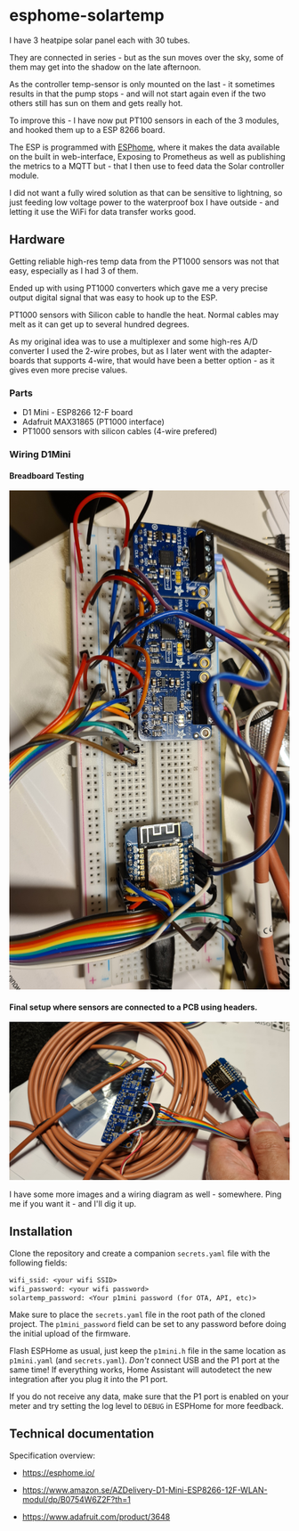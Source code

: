 # esphome-solartemp
I have 3 heatpipe solar panel each with 30 tubes.

They are connected in series - but as the sun moves over the sky, some of them may get into the shadow on the late afternoon.

As the controller temp-sensor is only mounted on the last - it sometimes results in that the pump stops - and will not start again even if the two others still has sun on them and gets really hot.

To improve this - I have now put PT100 sensors in each of the 3 modules, and hooked them up to a ESP 8266 board.

The ESP is programmed with [ESPhome](https://esphome.io/), where it makes the data available on the built in web-interface, Exposing to Prometheus as well as publishing the metrics to a MQTT but - that I then use to feed data the Solar controller module.

I did not want a fully wired solution as that can be sensitive to lightning, so just feeding low voltage power to the waterproof box I have outside - and letting it use the WiFi for data transfer works good.

## Hardware
Getting reliable high-res temp data from the PT1000 sensors was not that easy, especially as I had 3 of them.

Ended up with using PT1000 converters which gave me a very precise output digital signal that was easy to hook up to the ESP.

PT1000 sensors with Silicon cable to handle the heat. Normal cables may melt as it can get up to several hundred degrees.

As my original idea was to use a multiplexer and some high-res A/D converter I used the 2-wire probes, but as I later went with the adapter-boards that supports 4-wire, that would have been a better option - as it gives even more precise values.

### Parts
* D1 Mini - ESP8266 12-F board
* Adafruit MAX31865 (PT1000 interface)
* PT1000 sensors with silicon cables (4-wire prefered)


### Wiring D1Mini
#### Breadboard Testing
![Testing](images/poc-breadboard.jpg)

#### Final setup where sensors are connected to a PCB using headers.
![Completed](images/final-pcb.jpg)

I have some more images and a wiring diagram as well - somewhere.
Ping me if you want it - and I'll dig it up.

## Installation
Clone the repository and create a companion `secrets.yaml` file with the following fields:
```
wifi_ssid: <your wifi SSID>
wifi_password: <your wifi password>
solartemp_password: <Your p1mini password (for OTA, API, etc)>
```
Make sure to place the `secrets.yaml` file in the root path of the cloned project. The `p1mini_password` field can be set to any password before doing the initial upload of the firmware.

Flash ESPHome as usual, just keep the `p1mini.h` file in the same location as `p1mini.yaml` (and `secrets.yaml`). *Don't* connect USB and the P1 port at the same time! If everything works, Home Assistant will autodetect the new integration after you plug it into the P1 port.

If you do not receive any data, make sure that the P1 port is enabled on your meter and try setting the log level to `DEBUG` in ESPHome for more feedback.

## Technical documentation
Specification overview:
* https://esphome.io/
* https://www.amazon.se/AZDelivery-D1-Mini-ESP8266-12F-WLAN-modul/dp/B0754W6Z2F?th=1

* https://www.adafruit.com/product/3648
